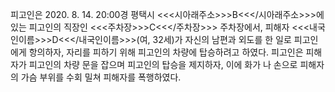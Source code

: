 피고인은 2020. 8. 14. 20:00경 평택시 <<<시아래주소>>>B<<</시아래주소>>>에 있는 피고인의 직장인 <<<주차장>>>C<<</주차장>>> 주차장에서, 피해자 <<<내국인이름>>>D<<</내국인이름>>>(여, 32세)가 자신의 남편과 외도를 한 일로 피고인에게 항의하자, 자리를 피하기 위해 피고인의 차량에 탑승하려고 하였다.
피고인은 피해자가 피고인의 차량 문을 잡으며 피고인의 탑승을 제지하자, 이에 화가 나 손으로 피해자의 가슴 부위를 수회 밀쳐 피해자를 폭행하였다.
